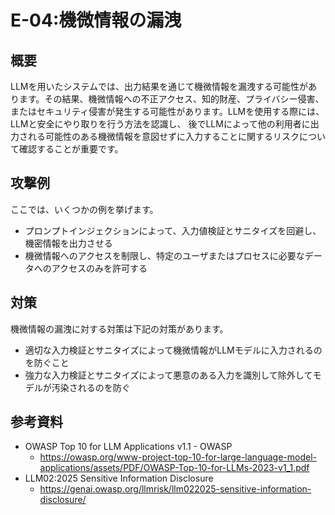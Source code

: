 # E-04:機微情報の漏洩
## 概要
LLMを用いたシステムでは、出力結果を通じて機微情報を漏洩する可能性があります。その結果、機微情報への不正アクセス、知的財産、プライバシー侵害、またはセキュリティ侵害が発生する可能性があります。LLMを使用する際には、LLMと安全にやり取りを行う方法を認識し、
後でLLMによって他の利用者に出力される可能性のある機微情報を意図せずに入力することに関するリスクについて確認することが重要です。

## 攻撃例
ここでは、いくつかの例を挙げます。
* プロンプトインジェクションによって、入力値検証とサニタイズを回避し、機密情報を出力させる
* 機微情報へのアクセスを制限し、特定のユーザまたはプロセスに必要なデータへのアクセスのみを許可する
## 対策
機微情報の漏洩に対する対策は下記の対策があります。
* 適切な入力検証とサニタイズによって機微情報がLLMモデルに入力されるのを防ぐこと
* 強力な入力検証とサニタイズによって悪意のある入力を識別して除外してモデルが汚染されるのを防ぐ
## 参考資料
* OWASP Top 10 for LLM Applications v1.1 - OWASP
  * https://owasp.org/www-project-top-10-for-large-language-model-applications/assets/PDF/OWASP-Top-10-for-LLMs-2023-v1_1.pdf
* LLM02:2025 Sensitive Information Disclosure
  * https://genai.owasp.org/llmrisk/llm022025-sensitive-information-disclosure/
